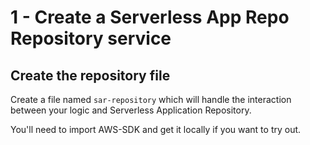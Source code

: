 # 1 - Create a Serverless App Repo Repository service

## Create the repository file

Create a file named `sar-repository` which will handle the interaction between your logic and Serverless Application Repository.

You'll need to import AWS-SDK and get it locally if you want to try out.